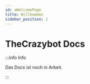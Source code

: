 ```yaml
---
id: aWelcomePage
title: Willkommen
sidebar_position: 1
---
```



# TheCrazybot Docs 


:::info Info

Das Docs ist noch in Arbeit.

:::
